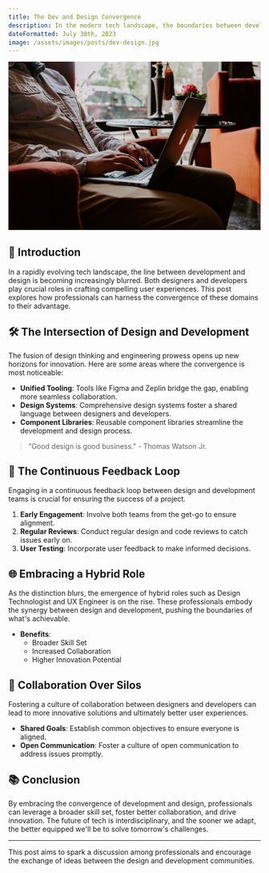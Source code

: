 ```yaml
---
title: The Dev and Design Convergence
description: In the modern tech landscape, the boundaries between development and design are blurring. Let's explore how professionals can harness this convergence for creating more compelling user experiences.
dateFormatted: July 30th, 2023
image: /assets/images/posts/dev-design.jpg
---
```


![Dev and Design Convergence Cover Image](/assets/images/posts/dev-design.jpg)

## 🎨 Introduction

In a rapidly evolving tech landscape, the line between development and design is becoming increasingly blurred. Both designers and developers play crucial roles in crafting compelling user experiences. This post explores how professionals can harness the convergence of these domains to their advantage.


## 🛠️ The Intersection of Design and Development

The fusion of design thinking and engineering prowess opens up new horizons for innovation. Here are some areas where the convergence is most noticeable:

- **Unified Tooling**: Tools like Figma and Zeplin bridge the gap, enabling more seamless collaboration.
- **Design Systems**: Comprehensive design systems foster a shared language between designers and developers.
- **Component Libraries**: Reusable component libraries streamline the development and design process.

> "Good design is good business." - Thomas Watson Jr.

## 🔄 The Continuous Feedback Loop

Engaging in a continuous feedback loop between design and development teams is crucial for ensuring the success of a project.

1. **Early Engagement**: Involve both teams from the get-go to ensure alignment.
2. **Regular Reviews**: Conduct regular design and code reviews to catch issues early on.
3. **User Testing**: Incorporate user feedback to make informed decisions.

## 🌐 Embracing a Hybrid Role

As the distinction blurs, the emergence of hybrid roles such as Design Technologist and UX Engineer is on the rise. These professionals embody the synergy between design and development, pushing the boundaries of what's achievable.

- **Benefits**:
    - Broader Skill Set
    - Increased Collaboration
    - Higher Innovation Potential

## 🤝 Collaboration Over Silos

Fostering a culture of collaboration between designers and developers can lead to more innovative solutions and ultimately better user experiences.

- **Shared Goals**: Establish common objectives to ensure everyone is aligned.
- **Open Communication**: Foster a culture of open communication to address issues promptly.

## 📚 Conclusion

By embracing the convergence of development and design, professionals can leverage a broader skill set, foster better collaboration, and drive innovation. The future of tech is interdisciplinary, and the sooner we adapt, the better equipped we'll be to solve tomorrow's challenges.

--- 

This post aims to spark a discussion among professionals and encourage the exchange of ideas between the design and development communities.